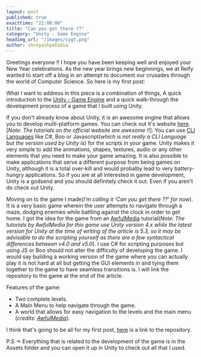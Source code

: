 ```yaml
---
layout: post
published: true
exacttime: "22:00:00"
title: "Can you get there ??"
category: "Unity - Game Engine"
headimg_url: "/images/cygt.png"
author: shreyashpatodia
---
```


Greetings everyone !! 
I hope you have been keeping well and enjoyed your New Year celebrations. As the new year brings new beginnings, we at Reify wanted to start off a blog in an attempt to document our crusades through the world of Computer Science. So here is my first post:

What I want to address in this piece is a combination of things, A quick introduction to the [Unity - Game Engine](https://unity3d.com/) and a quick walk-through the development process of a game that I built using Unity. 

If you don't already know about Unity, it is an awesome engine that allows you to develop multi-platform games. You can check out it's website [here](https://unity3d.com/). [_Note: The tutorials on the official website are awesome !!_]. You can use [CLI Languages](https://en.wikipedia.org/wiki/List_of_CLI_languages) like C#, Boo or Javascript(_which is not really a CLI Language but the version used by Unity is_) for the scripts in your game. Unity makes it very simple to add the animations, shapes, textures, audio or any other elements that you need to make your game amazing. It is also possible to make applications that serve a different purpose from being games on Unity, although it is a total over-kill and would probalby lead to very battery-hungry applications. So if you are at all interested in game development, Unity is a godsend and you should definitely check it out. Even if you aren't do check out Unity.  

Moving on to the game I made(_I'm calling it 'Can you get there ??' for now_). It is a very basic game wherein the user attempts to navigate through a maze, dodging enemies while battling against the clock in order to get home. I got the idea for the game from an [AwfulMedia](https://www.youtube.com/user/AwfulMedia) tutorial(_Note: The tutorials by AwfulMedia for this game use Unity version 4.x while the latest version for Unity at the time of writing of the article is 5.3, so it may be advisable to do the scripting yourself as there are a few syntactical differences between v4.0 and v5.0_). I use C# for scripting purposes but using JS or Boo should not alter the difficulty of developing the game. I would say building a working version of the game where you can actually play it is not hard at all but getting the GUI elements in and tying them together to the game to have seamless transitions is. I will link the repository to the game at the end of the article. 

Features of the game:

+ Two complete levels.
+ A Main Menu to help navigate through the game.
+ A world that allows for easy navigation to the levels and the main menu (_credits: [AwfulMedia](https://www.youtube.com/user/AwfulMedia)_).

I think that's going to be all for my first post, [here](https://github.com/ShreyashPatodia/Can-You-Get-There) is a link to the repository.

P.S -> Everything that is related to the development of the game is in the Assets folder and you can open it up in Unity to check out all that I used.





